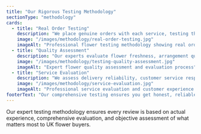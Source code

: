 ```yaml
---
title: "Our Rigorous Testing Methodology"
sectionType: "methodology"
cards:
  - title: "Real Order Testing"
    description: "We place genuine orders with each service, testing the complete customer journey from browsing to delivery. Every review is based on actual experience, not just website claims."
    image: "/images/methodology/real-order-testing.jpg"
    imageAlt: "Professional flower testing methodology showing real order evaluation"
  - title: "Quality Assessment"
    description: "Our experts evaluate flower freshness, arrangement quality, packaging protection, and longevity. We photograph every delivery to document condition upon arrival."
    image: "/images/methodology/testing-quality-assessment.jpg"
    imageAlt: "Expert flower quality assessment and evaluation process"
  - title: "Service Evaluation"
    description: "We assess delivery reliability, customer service responsiveness, ordering ease, and value for money. Every aspect that matters to customers is thoroughly tested."
    image: "/images/methodology/service-evaluation.jpg"
    imageAlt: "Professional service evaluation and customer experience testing"
footerText: "Our comprehensive testing ensures you get honest, reliable recommendations based on real customer experiences rather than marketing promises."
---
```


Our expert testing methodology ensures every review is based on actual experience, comprehensive evaluation, and objective assessment of what matters most to UK flower buyers.
